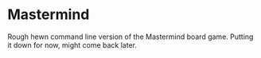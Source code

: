 # Mastermind

Rough hewn command line version of the Mastermind board game. Putting it down for now, might come back later.
